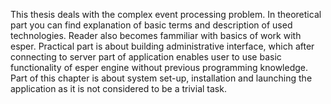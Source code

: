 This thesis deals with the complex event processing problem. In theoretical part you can find explanation of basic terms and description of used technologies. Reader also becomes fammiliar with basics of work with esper. Practical part is about building administrative interface, which after connecting to server part of application enables user to use basic functionality of esper engine without previous programming knowledge. Part of this chapter is about system set-up, installation and launching the application as it is not considered to be a trivial task.
